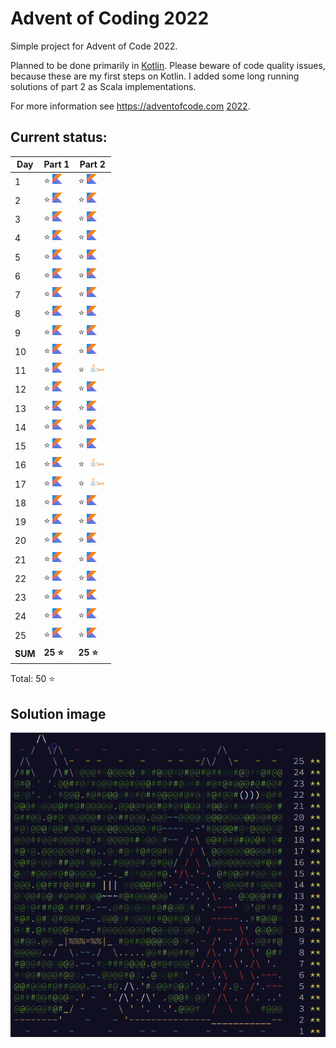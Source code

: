 # Advent of Coding 2022

Simple project for Advent of Code 2022.

Planned to be done primarily in [Kotlin](https://kotlinlang.org). Please beware of code quality issues, because these
are my first steps on Kotlin. I added some long running solutions of part 2 as Scala implementations.

For more information see https://adventofcode.com [2022](https://adventofcode.com/2022).

## Current status:

| Day     | Part 1                          | Part 2                         |
|---------|---------------------------------|--------------------------------|
| 1       | ⭐ ![Kotlin](../img/kotlin.png)  | ⭐ ![Kotlin](../img/kotlin.png) |
| 2       | ⭐ ![Kotlin](../img/kotlin.png)  | ⭐ ![Kotlin](../img/kotlin.png) |
| 3       | ⭐ ![Kotlin](../img/kotlin.png)  | ⭐ ![Kotlin](../img/kotlin.png) |
| 4       | ⭐ ![Kotlin](../img/kotlin.png)  | ⭐ ![Kotlin](../img/kotlin.png) |
| 5       | ⭐ ![Kotlin](../img/kotlin.png)  | ⭐ ![Kotlin](../img/kotlin.png) |
| 6       | ⭐ ![Kotlin](../img/kotlin.png)  | ⭐ ![Kotlin](../img/kotlin.png) |
| 7       | ⭐ ![Kotlin](../img/kotlin.png)  | ⭐ ![Kotlin](../img/kotlin.png) |
| 8       | ⭐ ![Kotlin](../img/kotlin.png)  | ⭐ ![Kotlin](../img/kotlin.png) |
| 9       | ⭐ ![Kotlin](../img/kotlin.png)  | ⭐ ![Kotlin](../img/kotlin.png) |
| 10      | ⭐ ![Kotlin](../img/kotlin.png)  | ⭐ ![Kotlin](../img/kotlin.png) |
| 11      | ⭐ ![Kotlin](../img/kotlin.png)  | ⭐ ![JAVA](../img/java.png)     |
| 12      | ⭐ ![Kotlin](../img/kotlin.png)  | ⭐ ![Kotlin](../img/kotlin.png) |
| 13      | ⭐ ![Kotlin](../img/kotlin.png)  | ⭐ ![Kotlin](../img/kotlin.png) |
| 14      | ⭐ ![Kotlin](../img/kotlin.png)  | ⭐ ![Kotlin](../img/kotlin.png) |
| 15      | ⭐ ![Kotlin](../img/kotlin.png)  | ⭐ ![Kotlin](../img/kotlin.png) |
| 16      | ⭐ ![Kotlin](../img/kotlin.png)  | ⭐ ![JAVA](../img/java.png)     |
| 17      | ⭐ ![Kotlin](../img/kotlin.png)  | ⭐ ![JAVA](../img/java.png)     |
| 18      | ⭐ ![Kotlin](../img/kotlin.png)  | ⭐ ![Kotlin](../img/kotlin.png) |
| 19      | ⭐ ![Kotlin](../img/kotlin.png)  | ⭐ ![Kotlin](../img/kotlin.png) |
| 20      | ⭐ ![Kotlin](../img/kotlin.png)  | ⭐ ![Kotlin](../img/kotlin.png) |
| 21      | ⭐ ![Kotlin](../img/kotlin.png)  | ⭐ ![Kotlin](../img/kotlin.png) |
| 22      | ⭐ ![Kotlin](../img/kotlin.png)  | ⭐ ![Kotlin](../img/kotlin.png) |
| 23      | ⭐ ![Kotlin](../img/kotlin.png)  | ⭐ ![Kotlin](../img/kotlin.png) |
| 24      | ⭐ ![Kotlin](../img/kotlin.png)  | ⭐ ![Kotlin](../img/kotlin.png) |
| 25      | ⭐ ![Kotlin](../img/kotlin.png)  | ⭐ ![Kotlin](../img/kotlin.png) |
| **SUM** | **25 ⭐**                        | **25 ⭐**                       |

Total: 50 ⭐

## Solution image
![AoC2022](../img/Advent_of_Code_2022.png)
